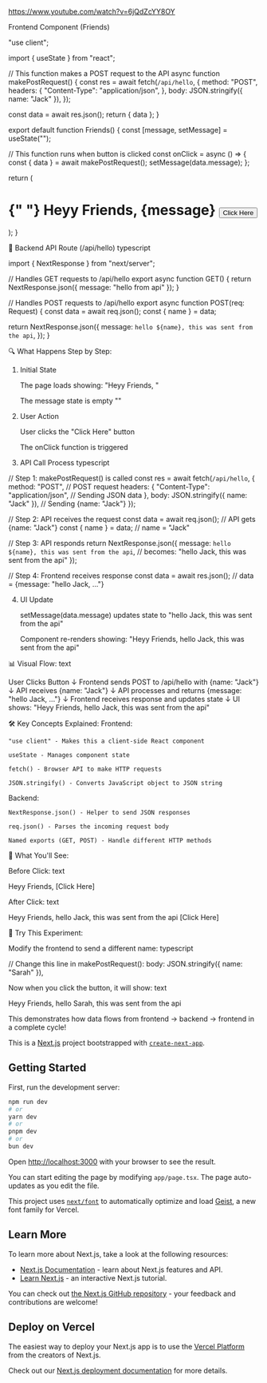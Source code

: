 https://www.youtube.com/watch?v=6jQdZcYY8OY

Frontend Component (Friends)

"use client";

import { useState } from "react";

// This function makes a POST request to the API
async function makePostRequest() {
  const res = await fetch(`/api/hello`, {
    method: "POST",
    headers: {
      "Content-Type": "application/json",
    },
    body: JSON.stringify({ name: "Jack" }),
  });

  const data = await res.json();
  return { data };
}

export default function Friends() {
  const [message, setMessage] = useState("");
  
  // This function runs when button is clicked
  const onClick = async () => {
    const { data } = await makePostRequest();
    setMessage(data.message);
  };
  
  return (
    <h1>
      {" "}
      Heyy Friends, {message} <button onClick={onClick}> Click Here</button>
    </h1>
  );
}

🚀 Backend API Route (/api/hello)
typescript

import { NextResponse } from "next/server";

// Handles GET requests to /api/hello
export async function GET() {
  return NextResponse.json({ message: "hello from api" });
}

// Handles POST requests to /api/hello
export async function POST(req: Request) {
  const data = await req.json();
  const { name } = data;

  return NextResponse.json({
    message: `hello ${name}, this was sent from the api`,
  });
}

🔍 What Happens Step by Step:
1. Initial State

    The page loads showing: "Heyy Friends, "

    The message state is empty ""

2. User Action

    User clicks the "Click Here" button

    The onClick function is triggered

3. API Call Process
typescript

// Step 1: makePostRequest() is called
const res = await fetch(`/api/hello`, {
  method: "POST",                    // POST request
  headers: {
    "Content-Type": "application/json", // Sending JSON data
  },
  body: JSON.stringify({ name: "Jack" }), // Sending {name: "Jack"}
});

// Step 2: API receives the request
const data = await req.json();       // API gets {name: "Jack"}
const { name } = data;               // name = "Jack"

// Step 3: API responds
return NextResponse.json({
  message: `hello ${name}, this was sent from the api`,
  // becomes: "hello Jack, this was sent from the api"
});

// Step 4: Frontend receives response
const data = await res.json();       // data = {message: "hello Jack, ..."}

4. UI Update

    setMessage(data.message) updates state to "hello Jack, this was sent from the api"

    Component re-renders showing: "Heyy Friends, hello Jack, this was sent from the api"

📊 Visual Flow:
text

User Clicks Button 
    ↓
Frontend sends POST to /api/hello with {name: "Jack"}
    ↓
API receives {name: "Jack"} 
    ↓
API processes and returns {message: "hello Jack, ..."}
    ↓
Frontend receives response and updates state
    ↓
UI shows: "Heyy Friends, hello Jack, this was sent from the api"

🛠️ Key Concepts Explained:
Frontend:

    "use client" - Makes this a client-side React component

    useState - Manages component state

    fetch() - Browser API to make HTTP requests

    JSON.stringify() - Converts JavaScript object to JSON string

Backend:

    NextResponse.json() - Helper to send JSON responses

    req.json() - Parses the incoming request body

    Named exports (GET, POST) - Handle different HTTP methods

🎯 What You'll See:

Before Click:
text

Heyy Friends, [Click Here]

After Click:
text

Heyy Friends, hello Jack, this was sent from the api [Click Here]

🔄 Try This Experiment:

Modify the frontend to send a different name:
typescript

// Change this line in makePostRequest():
body: JSON.stringify({ name: "Sarah" }),

Now when you click the button, it will show:
text

Heyy Friends, hello Sarah, this was sent from the api

This demonstrates how data flows from frontend → backend → frontend in a complete cycle!






































This is a [Next.js](https://nextjs.org) project bootstrapped with [`create-next-app`](https://nextjs.org/docs/app/api-reference/cli/create-next-app).

## Getting Started

First, run the development server:

```bash
npm run dev
# or
yarn dev
# or
pnpm dev
# or
bun dev
```

Open [http://localhost:3000](http://localhost:3000) with your browser to see the result.

You can start editing the page by modifying `app/page.tsx`. The page auto-updates as you edit the file.

This project uses [`next/font`](https://nextjs.org/docs/app/building-your-application/optimizing/fonts) to automatically optimize and load [Geist](https://vercel.com/font), a new font family for Vercel.

## Learn More

To learn more about Next.js, take a look at the following resources:

- [Next.js Documentation](https://nextjs.org/docs) - learn about Next.js features and API.
- [Learn Next.js](https://nextjs.org/learn) - an interactive Next.js tutorial.

You can check out [the Next.js GitHub repository](https://github.com/vercel/next.js) - your feedback and contributions are welcome!

## Deploy on Vercel

The easiest way to deploy your Next.js app is to use the [Vercel Platform](https://vercel.com/new?utm_medium=default-template&filter=next.js&utm_source=create-next-app&utm_campaign=create-next-app-readme) from the creators of Next.js.

Check out our [Next.js deployment documentation](https://nextjs.org/docs/app/building-your-application/deploying) for more details.
